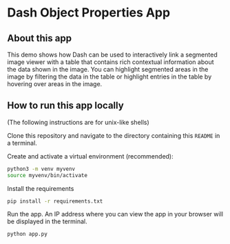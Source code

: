 # Dash Object Properties App

## About this app

This demo shows how Dash can be used to interactively link a segmented image viewer with a table that 
contains rich contextual information about the data shown in the image. You can highlight segmented areas in the image by filtering the data in the table or highlight entries in the table by hovering over areas in the image.

## How to run this app locally

(The following instructions are for unix-like shells)

Clone this repository and navigate to the directory containing this `README` in
a terminal.

Create and activate a virtual environment (recommended):

```bash
python3 -m venv myvenv
source myvenv/bin/activate
```

Install the requirements

```bash
pip install -r requirements.txt
```

Run the app. An IP address where you can view the app in your browser will be
displayed in the terminal.

```bash
python app.py
```
